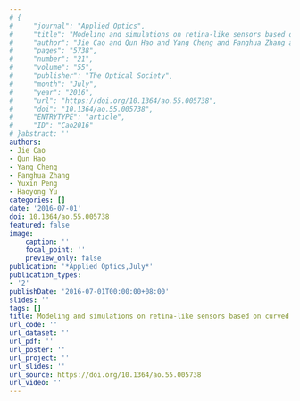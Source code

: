 ```yaml
---
# {
#     "journal": "Applied Optics",
#     "title": "Modeling and simulations on retina-like sensors based on curved surface",
#     "author": "Jie Cao and Qun Hao and Yang Cheng and Fanghua Zhang and Yuxin Peng and Haoyong Yu",
#     "pages": "5738",
#     "number": "21",
#     "volume": "55",
#     "publisher": "The Optical Society",
#     "month": "July",
#     "year": "2016",
#     "url": "https://doi.org/10.1364/ao.55.005738",
#     "doi": "10.1364/ao.55.005738",
#     "ENTRYTYPE": "article",
#     "ID": "Cao2016"
# }abstract: ''
authors:
- Jie Cao
- Qun Hao
- Yang Cheng
- Fanghua Zhang
- Yuxin Peng
- Haoyong Yu
categories: []
date: '2016-07-01'
doi: 10.1364/ao.55.005738
featured: false
image:
    caption: ''
    focal_point: ''
    preview_only: false
publication: '*Applied Optics,July*'
publication_types:
- '2'
publishDate: '2016-07-01T00:00:00+08:00'
slides: ''
tags: []
title: Modeling and simulations on retina-like sensors based on curved surface
url_code: ''
url_dataset: ''
url_pdf: ''
url_poster: ''
url_project: ''
url_slides: ''
url_source: https://doi.org/10.1364/ao.55.005738
url_video: ''
---
```

